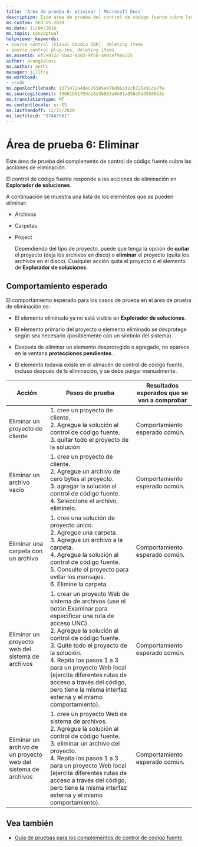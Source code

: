 ```yaml
---
title: 'Área de prueba 6: eliminar | Microsoft Docs'
description: Este área de prueba del control de código fuente cubre las acciones de eliminación en Explorador de soluciones para el complemento de control de código fuente de Visual Studio.
ms.custom: SEO-VS-2020
ms.date: 11/04/2016
ms.topic: conceptual
helpviewer_keywords:
- source control [Visual Studio SDK], deleting items
- source control plug-ins, deleting items
ms.assetid: 6f2e872c-5ba2-4303-9f50-a90cef9a6225
author: acangialosi
ms.author: anthc
manager: jillfra
ms.workload:
- vssdk
ms.openlocfilehash: 1371472a4dec265b5e476d96a32cb725e91ce7fe
ms.sourcegitcommit: 19061b61759ce8e3b083a0e01a858e5435580b3e
ms.translationtype: MT
ms.contentlocale: es-ES
ms.lasthandoff: 12/15/2020
ms.locfileid: "97487561"
---
```

# <a name="test-area-6-delete"></a>Área de prueba 6: Eliminar
Este área de prueba del complemento de control de código fuente cubre las acciones de eliminación.

 El control de código fuente responde a las acciones de eliminación en **Explorador de soluciones**.

 A continuación se muestra una lista de los elementos que se pueden eliminar:

- Archivos

- Carpetas

- Project

  Dependiendo del tipo de proyecto, puede que tenga la opción de **quitar** el proyecto (deja los archivos en disco) o **eliminar** el proyecto (quita los archivos en el disco). Cualquier acción quita el proyecto o el elemento de **Explorador de soluciones**.

## <a name="expected-behavior"></a>Comportamiento esperado
 El comportamiento esperado para los casos de prueba en el área de prueba de eliminación es:

- El elemento eliminado ya no está visible en **Explorador de soluciones**.

- El elemento primario del proyecto o elemento eliminado se desprotege según sea necesario (posiblemente con un símbolo del sistema).

- Después de eliminar un elemento desprotegido o agregado, no aparece en la ventana **protecciones pendientes** .

- El elemento todavía existe en el almacén de control de código fuente, incluso después de la eliminación, y se debe purgar manualmente.

|Acción|Pasos de prueba|Resultados esperados que se van a comprobar|
|------------|----------------|--------------------------------|
|Eliminar un proyecto de cliente|1. cree un proyecto de cliente.<br />2. Agregue la solución al control de código fuente.<br />3. quitar todo el proyecto de la solución|Comportamiento esperado común.|
|Eliminar un archivo vacío|1. cree un proyecto de cliente.<br />2. Agregue un archivo de cero bytes al proyecto.<br />3. agregar la solución al control de código fuente.<br />4. Seleccione el archivo, elimínelo.|Comportamiento esperado común.|
|Eliminar una carpeta con un archivo|1. cree una solución de proyecto único.<br />2. Agregue una carpeta.<br />3. Agregue un archivo a la carpeta.<br />4. Agregue la solución al control de código fuente.<br />5. Consulte el proyecto para evitar los mensajes.<br />6. Elimine la carpeta.|Comportamiento esperado común.|
|Eliminar un proyecto web del sistema de archivos|1. crear un proyecto Web de sistema de archivos (use el botón Examinar para especificar una ruta de acceso UNC).<br />2. Agregue la solución al control de código fuente.<br />3. Quite todo el proyecto de la solución.<br />4. Repita los pasos 1 a 3 para un proyecto Web local (ejercita diferentes rutas de acceso a través del código, pero tiene la misma interfaz externa y el mismo comportamiento).|Comportamiento esperado común.|
|Eliminar un archivo de un proyecto web del sistema de archivos|1. cree un proyecto Web de sistema de archivos.<br />2. Agregue la solución al control de código fuente.<br />3. eliminar un archivo del proyecto.<br />4. Repita los pasos 1 a 3 para un proyecto Web local (ejercita diferentes rutas de acceso a través del código, pero tiene la misma interfaz externa y el mismo comportamiento).|Comportamiento esperado común.|

## <a name="see-also"></a>Vea también
- [Guía de pruebas para los complementos de control de código fuente](../../extensibility/internals/test-guide-for-source-control-plug-ins.md)
